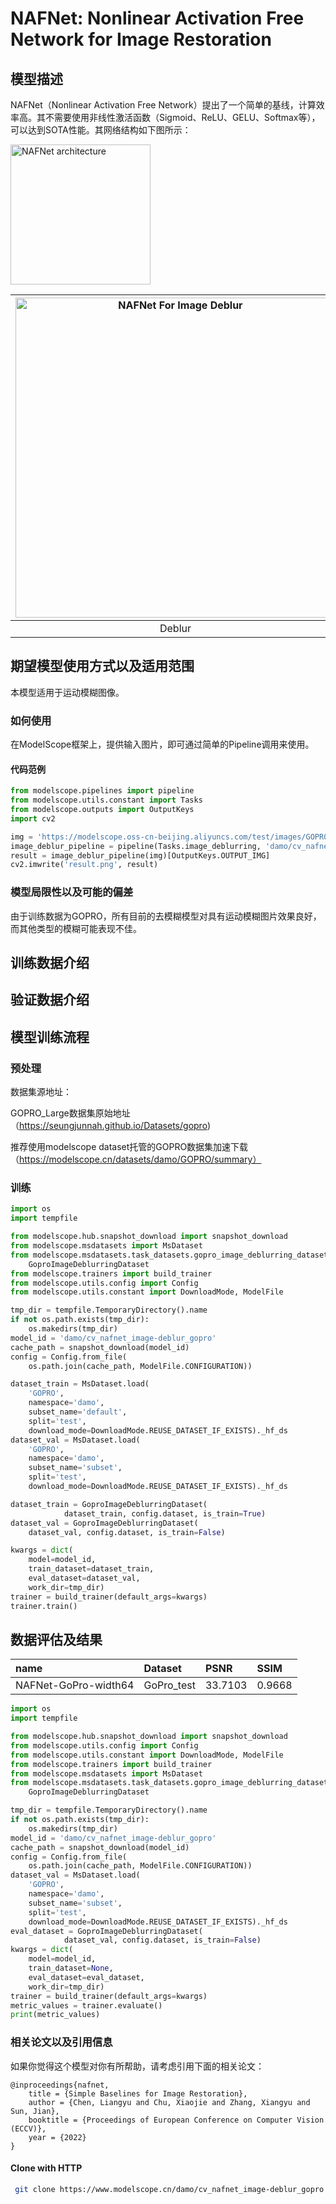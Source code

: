
# NAFNet: Nonlinear Activation Free Network for Image Restoration

## 模型描述
NAFNet（Nonlinear Activation Free Network）提出了一个简单的基线，计算效率高。其不需要使用非线性激活函数（Sigmoid、ReLU、GELU、Softmax等），可以达到SOTA性能。其网络结构如下图所示：

<img src="./data/nafnet_arch.png" width=224 alt="NAFNet architecture">


| <img src="./data/deblur.gif"  width=512 alt="NAFNet For Image Deblur">|
| :-----------------------------------------------------------------------------------: |
|                                     Deblur                                           |

## 期望模型使用方式以及适用范围
本模型适用于运动模糊图像。
### 如何使用
在ModelScope框架上，提供输入图片，即可通过简单的Pipeline调用来使用。
#### 代码范例
```python
from modelscope.pipelines import pipeline
from modelscope.utils.constant import Tasks
from modelscope.outputs import OutputKeys
import cv2

img = 'https://modelscope.oss-cn-beijing.aliyuncs.com/test/images/GOPR0384_11_00-000001.png'
image_deblur_pipeline = pipeline(Tasks.image_deblurring, 'damo/cv_nafnet_image-deblur_gopro')
result = image_deblur_pipeline(img)[OutputKeys.OUTPUT_IMG]
cv2.imwrite('result.png', result)
```

### 模型局限性以及可能的偏差
由于训练数据为GOPRO，所有目前的去模糊模型对具有运动模糊图片效果良好，而其他类型的模糊可能表现不佳。
## 训练数据介绍


## 验证数据介绍



## 模型训练流程

### 预处理
数据集源地址：

GOPRO_Large数据集原始地址（https://seungjunnah.github.io/Datasets/gopro)

推荐使用modelscope dataset托管的GOPRO数据集加速下载（https://modelscope.cn/datasets/damo/GOPRO/summary）
### 训练
```python
import os
import tempfile

from modelscope.hub.snapshot_download import snapshot_download
from modelscope.msdatasets import MsDataset
from modelscope.msdatasets.task_datasets.gopro_image_deblurring_dataset import \
    GoproImageDeblurringDataset
from modelscope.trainers import build_trainer
from modelscope.utils.config import Config
from modelscope.utils.constant import DownloadMode, ModelFile

tmp_dir = tempfile.TemporaryDirectory().name
if not os.path.exists(tmp_dir):
    os.makedirs(tmp_dir)
model_id = 'damo/cv_nafnet_image-deblur_gopro'
cache_path = snapshot_download(model_id)
config = Config.from_file(
    os.path.join(cache_path, ModelFile.CONFIGURATION))

dataset_train = MsDataset.load(
    'GOPRO',
    namespace='damo',
    subset_name='default',
    split='test',
    download_mode=DownloadMode.REUSE_DATASET_IF_EXISTS)._hf_ds
dataset_val = MsDataset.load(
    'GOPRO',
    namespace='damo',
    subset_name='subset',
    split='test',
    download_mode=DownloadMode.REUSE_DATASET_IF_EXISTS)._hf_ds

dataset_train = GoproImageDeblurringDataset(
            dataset_train, config.dataset, is_train=True)
dataset_val = GoproImageDeblurringDataset(
    dataset_val, config.dataset, is_train=False)

kwargs = dict(
    model=model_id,
    train_dataset=dataset_train,
    eval_dataset=dataset_val,
    work_dir=tmp_dir)
trainer = build_trainer(default_args=kwargs)
trainer.train()
```

## 数据评估及结果
| name | Dataset | PSNR | SSIM |
|:---- |:----    |:---- |:----|
|NAFNet-GoPro-width64|GoPro_test|33.7103|0.9668|

```python
import os
import tempfile

from modelscope.hub.snapshot_download import snapshot_download
from modelscope.utils.config import Config
from modelscope.utils.constant import DownloadMode, ModelFile
from modelscope.trainers import build_trainer
from modelscope.msdatasets import MsDataset
from modelscope.msdatasets.task_datasets.gopro_image_deblurring_dataset import \
    GoproImageDeblurringDataset

tmp_dir = tempfile.TemporaryDirectory().name
if not os.path.exists(tmp_dir):
    os.makedirs(tmp_dir)
model_id = 'damo/cv_nafnet_image-deblur_gopro'
cache_path = snapshot_download(model_id)
config = Config.from_file(
    os.path.join(cache_path, ModelFile.CONFIGURATION))
dataset_val = MsDataset.load(
    'GOPRO',
    namespace='damo',
    subset_name='subset',
    split='test',
    download_mode=DownloadMode.REUSE_DATASET_IF_EXISTS)._hf_ds
eval_dataset = GoproImageDeblurringDataset(
            dataset_val, config.dataset, is_train=False)
kwargs = dict(
    model=model_id,
    train_dataset=None,
    eval_dataset=eval_dataset,
    work_dir=tmp_dir)
trainer = build_trainer(default_args=kwargs)
metric_values = trainer.evaluate()
print(metric_values)

```

### 相关论文以及引用信息
如果你觉得这个模型对你有所帮助，请考虑引用下面的相关论文：
```
@inproceedings{nafnet,
    title = {Simple Baselines for Image Restoration},
    author = {Chen, Liangyu and Chu, Xiaojie and Zhang, Xiangyu and Sun, Jian},
    booktitle = {Proceedings of European Conference on Computer Vision (ECCV)},
    year = {2022}
}
```
#### Clone with HTTP
```bash
 git clone https://www.modelscope.cn/damo/cv_nafnet_image-deblur_gopro.git
```